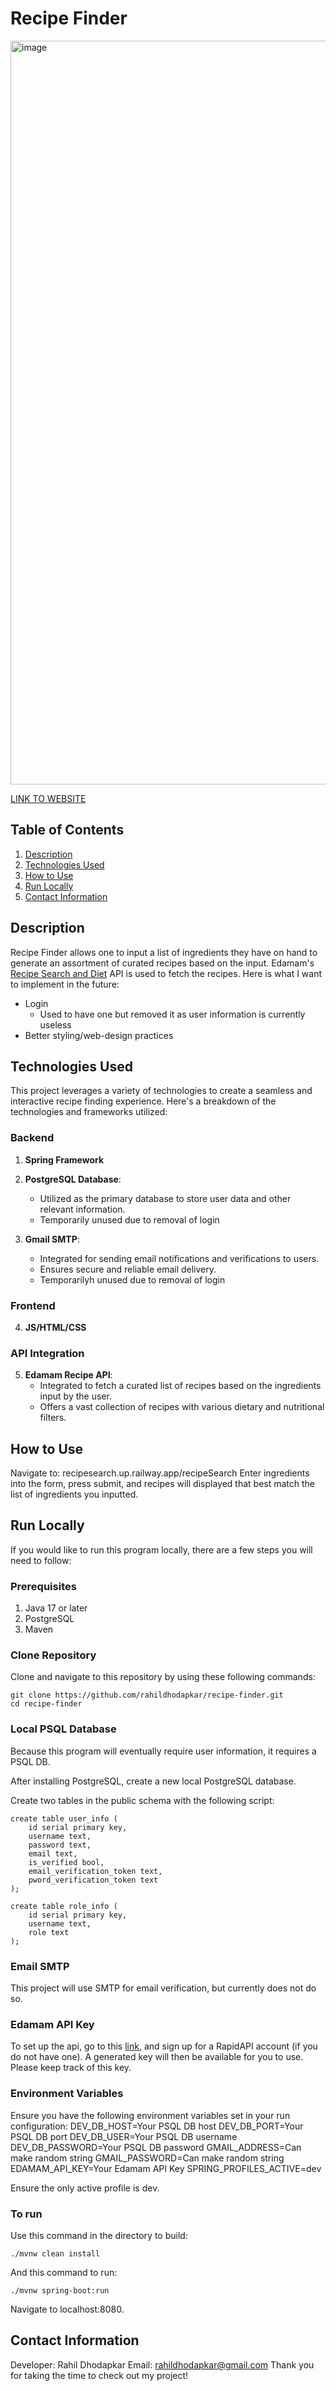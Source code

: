 # Recipe Finder

<img width="1190" alt="image" src="https://github.com/rahildhodapkar/recipe-finder/assets/115059842/f717c2b1-ceda-4aef-84cf-f0f235b364cf">

[LINK TO WEBSITE](https://recipesearch.up.railway.app/recipeSearch)

## Table of Contents
1. [Description](#description)
2. [Technologies Used](#technologies-used)
3. [How to Use](#how-to-use)
4. [Run Locally](#run-locally)
5. [Contact Information](#contact-information)
## Description
Recipe Finder allows one to input a list of ingredients they have on hand to generate an assortment of curated recipes based on the input. Edamam's [Recipe Search and Diet](https://rapidapi.com/edamam/api/recipe-search-and-diet/) API is used to fetch the recipes. Here is what I want to implement in the future:
- Login
   - Used to have one but removed it as user information is currently useless
- Better styling/web-design practices

## Technologies Used

This project leverages a variety of technologies to create a seamless and interactive recipe finding experience. Here's a breakdown of the technologies and frameworks utilized:

### Backend

1. **Spring Framework**
   
2. **PostgreSQL Database**:
   - Utilized as the primary database to store user data and other relevant information.
   - Temporarily unused due to removal of login

3. **Gmail SMTP**:
   - Integrated for sending email notifications and verifications to users.
   - Ensures secure and reliable email delivery.
   - Temporarilyh unused due to removal of login

### Frontend

4. **JS/HTML/CSS**
  
### API Integration

5. **Edamam Recipe API**:
   - Integrated to fetch a curated list of recipes based on the ingredients input by the user.
   - Offers a vast collection of recipes with various dietary and nutritional filters.

## How to Use
Navigate to: recipesearch.up.railway.app/recipeSearch
Enter ingredients into the form, press submit, and recipes will displayed that best match the list of ingredients you inputted.

## Run Locally
If you would like to run this program locally, there are a few steps you will need to follow:

### Prerequisites
1. Java 17 or later
2. PostgreSQL
3. Maven

### Clone Repository
Clone and navigate to this repository by using these following commands:
```
git clone https://github.com/rahildhodapkar/recipe-finder.git
cd recipe-finder
```

### Local PSQL Database
Because this program will eventually require user information, it requires a PSQL DB.

After installing PostgreSQL, create a new local PostgreSQL database.

Create two tables in the public schema with the following script:

```
create table user_info (
	id serial primary key,
	username text,
	password text,
	email text,
	is_verified bool,
	email_verification_token text,
	pword_verification_token text
);

create table role_info (
	id serial primary key,
	username text,
	role text
);
```

### Email SMTP
This project will use SMTP for email verification, but currently does not do so.

### Edamam API Key
To set up the api, go to this [link](https://rapidapi.com/edamam/api/recipe-search-and-diet/), and sign up for a RapidAPI account (if you do not have one). A generated key will then be available for you to use. Please keep track of this key.

### Environment Variables
Ensure you have the following environment variables set in your run configuration:
DEV_DB_HOST=Your PSQL DB host
DEV_DB_PORT=Your PSQL DB port
DEV_DB_USER=Your PSQL DB username
DEV_DB_PASSWORD=Your PSQL DB password
GMAIL_ADDRESS=Can make random string
GMAIL_PASSWORD=Can make random string
EDAMAM_API_KEY=Your Edamam API Key
SPRING_PROFILES_ACTIVE=dev

Ensure the only active profile is dev.

### To run
Use this command in the directory to build:
```
./mvnw clean install
```

And this command to run:
```
./mvnw spring-boot:run
```

Navigate to localhost:8080.

## Contact Information
Developer: Rahil Dhodapkar
Email: rahildhodapkar@gmail.com
Thank you for taking the time to check out my project!
